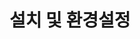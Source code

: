 ---
layout: tag-blog
title: 설치 및 환경설정
slug: 설치 및 환경설정
category: Docker
menu: false
order: 1
# header-img: "/img/aws-logo.png"
---